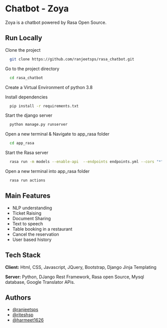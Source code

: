 # Chatbot - Zoya

Zoya is a chatbot powered by Rasa Open Source.


## Run Locally

Clone the project

```bash
  git clone https://github.com/ranjeetsps/rasa_chatbot.git
```

Go to the project directory

```bash
  cd rasa_chatbot
```
Create a Virtual Environment of python 3.8


Install dependencies

```bash
  pip install -r requirements.txt
```

Start the django server

```bash
  python manage.py runserver
```

Open a new terminal & Navigate to app_rasa folder

```bash
  cd app_rasa
```

Start the Rasa server

```bash
  rasa run -m models --enable-api  --endpoints endpoints.yml --cors "*" --debug

```

Open a new terminal into app_rasa folder

```bash
  rasa run actions
```


## Main Features

- NLP understanding
- Ticket Raising
- Document Sharing
- Text to speech
- Table booking in a restaurant
- Cancel the reservation
- User based history 



## Tech Stack

**Client:** Html, CSS, Javascript, JQuery, Bootstrap, Django Jinja Templating

**Server:** Python, DJango Rest Framework, Rasa open Source, Mysql database, Google Translator APis.

## Authors

- [@ranjeetsps](https://www.github.com/ranjeetsps)
- [@riteshsp](https://www.github.com/riteshsp)
- [@harmeet1626](https://www.github.com/harmeet1626)


